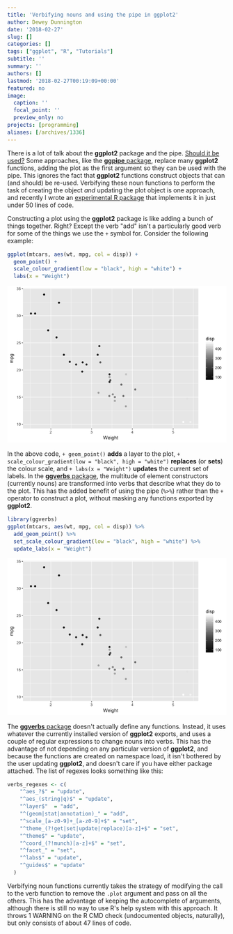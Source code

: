 ```yaml
---
title: 'Verbifying nouns and using the pipe in ggplot2'
author: Dewey Dunnington
date: '2018-02-27'
slug: []
categories: []
tags: ["ggplot", "R", "Tutorials"]
subtitle: ''
summary: ''
authors: []
lastmod: '2018-02-27T00:19:09+00:00'
featured: no
image:
  caption: ''
  focal_point: ''
  preview_only: no
projects: [programming]
aliases: [/archives/1336]
---
```


There is a lot of talk about the <b>ggplot2</b> package and the pipe. <a href="https://community.rstudio.com/t/why-cant-ggplot2-use/4372/7">Should it be used?</a> Some approaches, like the <a href="https://github.com/zeehio/ggpipe"><b>ggpipe</b> package</a>, replace many <strong>ggplot2</strong> functions, adding the plot as the first argument so they can be used with the pipe. This ignores the fact that <strong>ggplot2</strong> functions construct objects that can (and should) be re-used. Verbifying these noun functions to perform the task of creating the object <em>and</em> updating the plot object is one approach, and recently I wrote an <a href="https://github.com/paleolimbot/ggverbs">experimental R package</a> that implements it in just under 50 lines of code.

Constructing a plot using the <b>ggplot2</b> package is like adding a bunch of things together. Right? Except the verb "add" isn't a particularly good verb for some of the things we use the <code>+</code> symbol for. Consider the following example:


``` r
ggplot(mtcars, aes(wt, mpg, col = disp)) + 
  geom_point() +
  scale_colour_gradient(low = "black", high = "white") +
  labs(x = "Weight")
```

![](README-plot-ggplot-1.png)

In the above code, `+ geom_point()` **adds** a layer to the plot, `+ scale_colour_gradient(low = "black", high = "white")` **replaces** (or **sets**) the colour scale, and `+ labs(x = "Weight")` **updates** the current set of labels. In the [**ggverbs** package](https://github.com/paleolimbot), the multitude of element constructors (currently nouns) are transformed into verbs that describe what they do to the plot. This has the added benefit of using the pipe (`%>%`) rather than the `+` operator to construct a plot, without masking any functions exported by **ggplot2**.

``` r
library(ggverbs)
ggplot(mtcars, aes(wt, mpg, col = disp)) %>%
  add_geom_point() %>%
  set_scale_colour_gradient(low = "black", high = "white") %>%
  update_labs(x = "Weight")
```

![](README-plot-ggverb-1.png)

The [**ggverbs** package](https://github.com/paleolimbot) doesn't actually define any functions. Instead, it uses whatever the currently installed version of **ggplot2** exports, and uses a couple of regular expressions to change nouns into verbs. This has the advantage of not depending on any particular version of **ggplot2**, and because the functions are created on namespace load, it isn't bothered by the user updating **ggplot2**, and doesn't care if you have either package attached. The list of regexes looks something like this:

``` r
verbs_regexes <- c(
    "^aes_?$" = "update",
    "^aes_(string|q)$" = "update",
    "^layer$"  = "add",
    "^(geom|stat|annotation)_" = "add",
    "^scale_[a-z0-9]+_[a-z0-9]+$" = "set",
    "^theme_(?!get|set|update|replace)[a-z]+$" = "set",
    "^theme$" = "update",
    "^coord_(?!munch)[a-z]+$" = "set",
    "^facet_" = "set",
    "^labs$" = "update",
    "^guides$" = "update"
  )
```

Verbifying noun functions currently takes the strategy of modifying the call to the verb function to remove the `.plot` argument and pass on all the others. This has the advantage of keeping the autocomplete of arguments, although there is still no way to use R's help system with this approach. It throws 1 WARNING on the R CMD check (undocumented objects, naturally), but only consists of about 47 lines of code.
